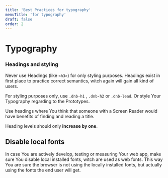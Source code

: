 ```yaml
---
title: 'Best Practices for typography'
menuTitle: 'for typography'
draft: false
order: 2
---
```


# Typography

### Headings and styling

Never use Headings (like `<h3>`) for only styling purposes. Headings exist in first place to practice correct semantics, witch again will gain all kind of users.

For styling purposes only, use `.dnb-h1` , `.dnb-h2` or `.dnb-lead`. Or style Your Typography regarding to the Prototypes.

Use headings where You think that someone with a Screen Reader would have benefits of finding and reading a title.

Heading levels should only **increase by one**.

## Disable local fonts

In case You are actively develop, testing or measuring Your web app, make sure You disable local installed fonts, witch are used as web fonts. This way You are sure the browser is not using the locally installed fonts, but actually using the fonts the end user will get.
